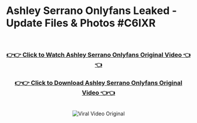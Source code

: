 # Ashley Serrano Onlyfans Leaked - Update Files & Photos #C6IXR


<br>
<div align="center">
<h3><a href="https://links2leaks.com/ashleyserrano" rel="nofollow">👉👉 Click to Watch Ashley Serrano Onlyfans Original Video 👈👈</a></h3>
<h3><a href="https://links2leaks.com/ashleyserrano" rel="nofollow">👉👉 Click to Download Ashley Serrano Onlyfans Original Video 👈👈</a></h3>
<br>
<a href="https://links2leaks.com/ashleyserrano" rel="nofollow"><img src="https://i.ibb.co/Gkj2r4b/banner.png" alt="Viral Video Original" style="max-width: 100%; display: inline-block;" data-target="animated-image.originalImage"></a>
</div>